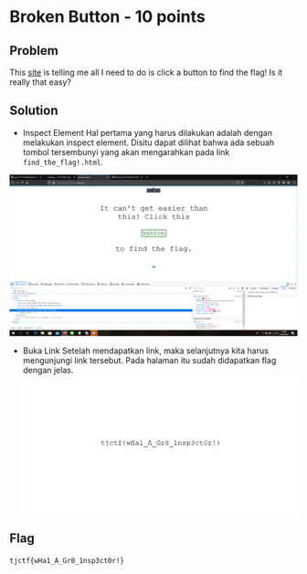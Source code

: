 # Broken Button - 10 points

## Problem
This [site](https://broken_button.tjctf.org) is telling me all I need to do is click a button to find the flag! Is it really that easy?

## Solution
- Inspect Element
  Hal pertama yang harus dilakukan adalah dengan melakukan inspect element. Disitu dapat dilihat bahwa ada sebuah tombol tersembunyi yang akan mengarahkan pada link ```find_the_flag!.html```.
  
![alt text](https://github.com/fikrihaykal/WriteUp_TJCTF2020_05311840000006_FikriHaykal/blob/master/src/BrokenButton1.png?raw=true)
  
- Buka Link
  Setelah mendapatkan link, maka selanjutnya kita harus mengunjungi link tersebut. Pada halaman itu sudah didapatkan flag dengan jelas.
![alt text](https://github.com/fikrihaykal/WriteUp_TJCTF2020_05311840000006_FikriHaykal/blob/master/src/BrokenButton2.png?raw=true)
  
## Flag
```
tjctf{wHa1_A_Gr8_1nsp3ct0r!}
```

